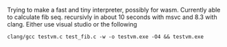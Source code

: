 Trying to make a fast and tiny interpreter, possibly for wasm.
Currently able to calculate fib seq. recursivly in about 10 seconds with msvc and 8.3 with clang.
Either use visual studio or the following
```
clang/gcc testvm.c test_fib.c -w -o testvm.exe -O4 && testvm.exe
```
